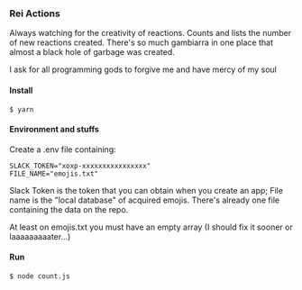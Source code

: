 ### Rei Actions
Always watching for the creativity of reactions. Counts and lists the number of new reactions created.
There's so much gambiarra in one place that almost a black hole of garbage was created.

I ask for all programming gods to forgive me and have mercy of my soul
 
#### Install

`$ yarn`

#### Environment and stuffs
Create a .env file containing:

    SLACK_TOKEN="xoxp-xxxxxxxxxxxxxxxx"
    FILE_NAME="emojis.txt"
    

Slack Token is the token that you can obtain when you create an app;
File name is the "local database" of acquired emojis. There's already one file containing the data on the repo.

At least on emojis.txt you must have an empty array (I should fix it sooner or laaaaaaaaater...)

#### Run

`$ node count.js`
